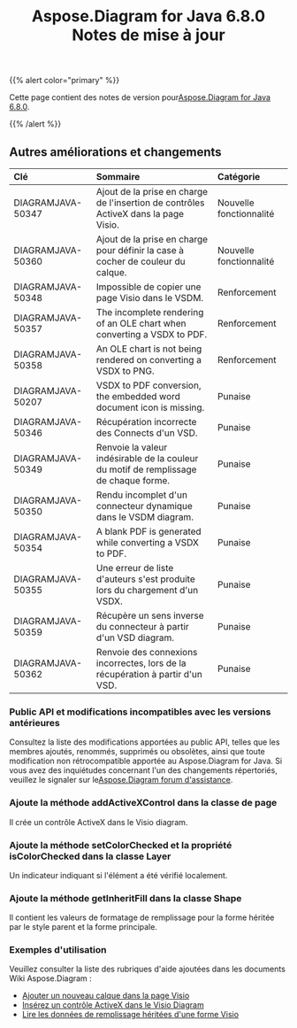 ﻿---
title: Aspose.Diagram for Java 6.8.0 Notes de mise à jour
type: docs
weight: 40
url: /fr/java/aspose-diagram-for-java-6-8-0-release-notes/
---
{{% alert color="primary" %}} 

 Cette page contient des notes de version pour[Aspose.Diagram for Java 6.8.0](https://docs.aspose.com/diagram/java/aspose-diagram-for-java-6-8-0-release-notes/).

{{% /alert %}} 
## **Autres améliorations et changements**

|**Clé**|**Sommaire**|**Catégorie**|
|:- |:- |:- |
|DIAGRAMJAVA-50347|Ajout de la prise en charge de l'insertion de contrôles ActiveX dans la page Visio.|Nouvelle fonctionnalité|
|DIAGRAMJAVA-50360|Ajout de la prise en charge pour définir la case à cocher de couleur du calque.|Nouvelle fonctionnalité|
|DIAGRAMJAVA-50348|Impossible de copier une page Visio dans le VSDM.|Renforcement|
|DIAGRAMJAVA-50357|The incomplete rendering of an OLE chart when converting a VSDX to PDF.|Renforcement|
|DIAGRAMJAVA-50358|An OLE chart is not being rendered on converting a VSDX to PNG.|Renforcement|
|DIAGRAMJAVA-50207|VSDX to PDF conversion, the embedded word document icon is missing.|Punaise|
|DIAGRAMJAVA-50346|Récupération incorrecte des Connects d'un VSD.|Punaise|
|DIAGRAMJAVA-50349|Renvoie la valeur indésirable de la couleur du motif de remplissage de chaque forme.|Punaise|
|DIAGRAMJAVA-50350|Rendu incomplet d'un connecteur dynamique dans le VSDM diagram.|Punaise|
|DIAGRAMJAVA-50354|A blank PDF is generated while converting a VSDX to PDF.|Punaise|
|DIAGRAMJAVA-50355|Une erreur de liste d'auteurs s'est produite lors du chargement d'un VSDX.|Punaise|
|DIAGRAMJAVA-50359|Récupère un sens inverse du connecteur à partir d'un VSD diagram.|Punaise|
|DIAGRAMJAVA-50362|Renvoie des connexions incorrectes, lors de la récupération à partir d'un VSD.|Punaise|
### **Public API et modifications incompatibles avec les versions antérieures**
Consultez la liste des modifications apportées au public API, telles que les membres ajoutés, renommés, supprimés ou obsolètes, ainsi que toute modification non rétrocompatible apportée au Aspose.Diagram for Java. Si vous avez des inquiétudes concernant l'un des changements répertoriés, veuillez le signaler sur le[Aspose.Diagram forum d'assistance](https://forum.aspose.com/c/diagram/17).
### **Ajoute la méthode addActiveXControl dans la classe de page**
Il crée un contrôle ActiveX dans le Visio diagram.
### **Ajoute la méthode setColorChecked et la propriété isColorChecked dans la classe Layer**
Un indicateur indiquant si l'élément a été vérifié localement.
### **Ajoute la méthode getInheritFill dans la classe Shape**
Il contient les valeurs de formatage de remplissage pour la forme héritée par le style parent et la forme principale.
### **Exemples d'utilisation**
Veuillez consulter la liste des rubriques d'aide ajoutées dans les documents Wiki Aspose.Diagram :

- [Ajouter un nouveau calque dans la page Visio](/diagram/fr/java/working-with-layers/#add-a-layer-in-the-visio-pagesheet)
- [Insérez un contrôle ActiveX dans le Visio Diagram](/diagram/fr/java/insert-an-activex-control-in-the-visio-diagram/)
- [Lire les données de remplissage héritées d'une forme Visio](/diagram/fr/java/set-visio-shape-s-xform-line-and-fill-data/#retrieve-inherited-fill-data-of-a-visio-shape)
